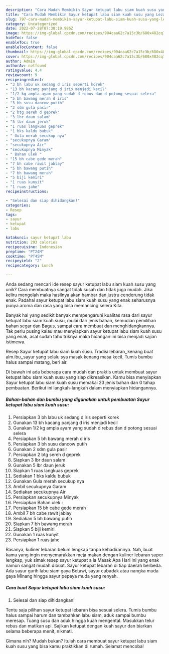 ```yaml
---
description: "Cara Mudah Membikin Sayur ketupat labu siam kuah susu yang Lezat Sekali"
title: "Cara Mudah Membikin Sayur ketupat labu siam kuah susu yang Lezat Sekali"
slug: 797-cara-mudah-membikin-sayur-ketupat-labu-siam-kuah-susu-yang-lezat-sekali
category: Uncategorized
date: 2022-07-28T07:30:19.986Z
image: https://img-global.cpcdn.com/recipes/904caa62c7a15c3b/680x482cq70/sayur-ketupat-labu-siam-kuah-susu-foto-resep-utama.jpg
hideToc: false
enableToc: true
enableTocContent: false
thumbnail: https://img-global.cpcdn.com/recipes/904caa62c7a15c3b/680x482cq70/sayur-ketupat-labu-siam-kuah-susu-foto-resep-utama.jpg
cover: https://img-global.cpcdn.com/recipes/904caa62c7a15c3b/680x482cq70/sayur-ketupat-labu-siam-kuah-susu-foto-resep-utama.jpg
author: Admin
authorAv: notfound
ratingvalue: 4.4
reviewcount: 9
recipeingredient:
- "3 bh labu uk sedang d iris seperti korek"
- "13 bh kacang panjang d iris menjadi kecil"
- "1/2 kg ampla ayam yang sudah d rebus dan d potong sesuai selera"
- "5 bh bawang merah d iris"
- "3 bh susu dancow putih"
- "2 sdm gula pasir"
- "2 btg sereh d geprek"
- "3 lbr daun salam"
- "5 lbr daun jeruk"
- "1 ruas langkuas geprek"
- "1 bks kaldu bubuk"
- " Gula merah secukup nya"
- "secukupnya Garam"
- "secukupnya Air"
- "secukupnya Minyak"
- " Bahan ulek "
- "15 bh cabe gede merah"
- "7 bh cabe rawit jablay"
- "5 bh bawang putih"
- "7 bh bawang merah"
- "5 biji kemiri"
- "1 ruas kunyit"
- "1 ruas jahe"
recipeinstructions:

- "Selesai dan siap dihidangkan!"
categories:
- Resep
tags:
- sayur
- ketupat
- labu

katakunci: sayur ketupat labu 
nutrition: 293 calories
recipecuisine: Indonesian
preptime: "PT24M"
cooktime: "PT45M"
recipeyield: "2"
recipecategory: Lunch

---
```





Anda sedang mencari ide resep sayur ketupat labu siam kuah susu yang unik? Cara membuatnya sangat tidak susah dan tidak juga mudah. Jika keliru mengolah maka hasilnya akan hambar dan justru cenderung tidak enak. Padahal sayur ketupat labu siam kuah susu yang enak seharusnya punya aroma dan rasa yang bisa memancing selera Kita.





Banyak hal yang sedikit banyak mempengaruhi kualitas rasa dari sayur ketupat labu siam kuah susu, mulai dari jenis bahan, kemudian pemilihan bahan segar dan Bagus, sampai cara membuat dan menghidangkannya. Tak perlu pusing kalau mau menyiapkan sayur ketupat labu siam kuah susu yang enak,      asal sudah tahu triknya maka hidangan ini bisa menjadi sajian istimewa.














Resep Sayur ketupat labu siam kuah susu. Tradisi lebaran,,kenang buat alm.ibu,,sayur yang selalu sya masak kenang masa kecil. Tumis bumbu halus sampai matang, beri air.






Di bawah ini ada beberapa cara mudah dan praktis untuk membuat sayur ketupat labu siam kuah susu yang siap dikreasikan. Kamu bisa menyiapkan Sayur ketupat labu siam kuah susu memakai 23 jenis bahan dan 0 tahap pembuatan. Berikut ini langkah-langkah dalam menyiapkan hidangannya.

<!--inarticleads1-->

##### Bahan-bahan dan bumbu yang digunakan untuk pembuatan Sayur ketupat labu siam kuah susu:

1. Persiapkan 3 bh labu uk sedang d iris seperti korek
1. Gunakan 13 bh kacang panjang d iris menjadi kecil
1. Gunakan 1/2 kg ampla ayam yang sudah d rebus dan d potong sesuai selera
1. Persiapkan 5 bh bawang merah d iris
1. Persiapkan 3 bh susu dancow putih
1. Gunakan 2 sdm gula pasir
1. Persiapkan 2 btg sereh d geprek
1. Siapkan 3 lbr daun salam
1. Gunakan 5 lbr daun jeruk
1. Siapkan 1 ruas langkuas geprek
1. Sediakan 1 bks kaldu bubuk
1. Gunakan  Gula merah secukup nya
1. Ambil secukupnya Garam
1. Sediakan secukupnya Air
1. Persiapkan secukupnya Minyak
1. Persiapkan  Bahan ulek :
1. Persiapkan 15 bh cabe gede merah
1. Ambil 7 bh cabe rawit jablay
1. Sediakan 5 bh bawang putih
1. Siapkan 7 bh bawang merah
1. Siapkan 5 biji kemiri
1. Gunakan 1 ruas kunyit
1. Persiapkan 1 ruas jahe


Rasanya, kuliner lebaran belum lengkap tanpa kehadirannya. Nah, buat kamu yang ingin menyemarakkan meja makan dengan kuliner lebaran super lengkap, yuk simak resep sayur ketupat a la Masak Apa Hari Ini yang enak namun sangat mudah dibuat. Sayur ketupat lebaran di tiap daerah berbeda. Ada sayur gurih labu siam gaya Betawi, sayur cubadak atau nangka muda gaya Minang hingga sayur pepaya muda yang renyah. 

<!--inarticleads2-->

##### Cara buat Sayur ketupat labu siam kuah susu:


1. Selesai dan siap dihidangkan!

Tentu saja pilihan sayur ketupat lebaran bisa sesuai selera. Tumis bumbu halus sampai harum dan tambahkan labu siam, aduk sampai bumbu meresap. Tuang susu dan aduk hingga kuah mengental. Masukkan telur rebus dan matikan api. Sajikan ketupat dengan kuah sayur dan biarkan selama beberapa menit, nikmati. 

Gimana nih? Mudah bukan? Itulah cara membuat sayur ketupat labu siam kuah susu yang bisa kamu praktikkan di rumah. Selamat mencoba!
